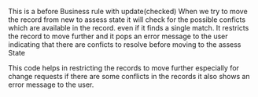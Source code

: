 This is a before Business rule with update(checked)
When we try to move the record from new to assess state it will check for the possible conficts which are available in the record. even if it finds a single match. It restricts the record to move further and it pops an error message to the user indicating that there are conficts to resolve before moving to the assess State

This code helps in restricting the records to move further especially for change requests if there are some conflicts in the records it also shows an error message to the user.
